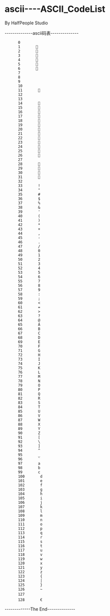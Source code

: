 # ascii----ASCII_CodeList
By HalfPeople Studio

--------------ascii码表--------------


          0                  
          1                 
          2                 
          3                 
          4                 
          5                 
          6                 
          7                  
          8                  
          9                  
          10
          11                
          12                
          13
          14                
          15                
          16                
          17                
          18                
          19                
          20                
          21                
          22                
          23                
          24                
          25                
          26                
          27
          28                
          29                
          30                
          31                
          32                 
          33       !         
          34       "         
          35       #         
          36       $         
          37       %         
          38       &         
          39       '         
          40       (         
          41       )         
          42       *         
          43       +         
          44       ,         
          45       -         
          46       .         
          47       /         
          48       0         
          49       1         
          50       2         
          51       3         
          52       4         
          53       5         
          54       6         
          55       7         
          56       8         
          57       9         
          58       :         
          59       ;         
          60       <         
          61       =         
          62       >         
          63       ?         
          64       @         
          65       A         
          66       B         
          67       C         
          68       D         
          69       E         
          70       F         
          71       G         
          72       H         
          73       I         
          74       J         
          75       K         
          76       L         
          77       M         
          78       N         
          79       O         
          80       P         
          81       Q         
          82       R         
          83       S         
          84       T         
          85       U         
          86       V         
          87       W         
          88       X         
          89       Y         
          90       Z         
          91       [         
          92       \         
          93       ]         
          94       ^         
          95       _         
          96       `         
          97       a         
          98       b         
          99       c         
          100       d        
          101       e        
          102       f        
          103       g        
          104       h        
          105       i        
          106       j        
          107       k        
          108       l        
          109       m        
          110       n        
          111       o        
          112       p        
          113       q        
          114       r        
          115       s        
          116       t        
          117       u        
          118       v        
          119       w        
          120       x        
          121       y        
          122       z        
          123       {        
          124       |        
          125       }        
          126       ~        
          127               
          128       €        

-------------The End--------------
